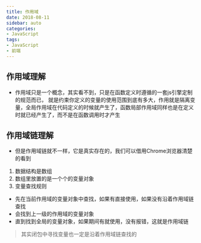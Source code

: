 ```yaml
---
title: 作用域
date: 2018-08-11
sidebar: auto
categories:
- JavaScript
tags:
- JavaScript
- 前端
---
```


##  作用域理解

- 作用域只是一个概念，其实看不到，只是在函数定义时遵循的一套js引擎定制的规范而已， 就是约束你定义的变量的使用范围到底有多大，作用就是隔离变量，全局作用域在代码定义的时候就产生了，函数局部作用域同样也是在定义时就已经产生了，而不是在函数调用时才产生

##  作用域链理解

- 但是作用域链就不一样，它是真实存在的，我们可以借用Chrome浏览器清楚的看到

1.  数据结构是数组
2.  数组里放置的是一个个的变量对象
3.  变量查找规则
  - 先在当前作用域的变量对象中查找，如果有直接使用，如果没有沿着作用域链查找
  - 会找到上一级的作用域的变量对象
  - 直到找到全局的变量对象，如果期间有就使用，没有报错，这就是作用域链

> 其实闭包中寻找变量也一定是沿着作用域链查找的

